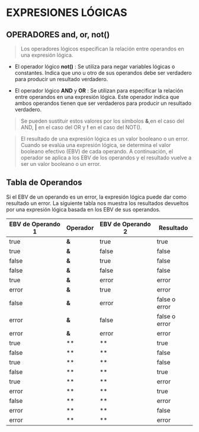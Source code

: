 # EXPRESIONES LÓGICAS #

## OPERADORES and, or, not() ##

> Los operadores lógicos especifican la relación entre operandos en una expresión lógica. 

- El operador lógico **not()** : Se utiliza para negar variables lógicas o constantes. Indica que uno u otro de sus operandos debe ser verdadero para producir un resultado verdadero.

- El operador lógico **AND** y **OR** : Se utilizan para especificar la relación entre operandos en una expresión lógica. Este operador indica que ambos operandos tienen que ser verdaderos para producir un resultado verdadero.

> Se pueden sustituir estos valores por los símbolos **&**,en el caso del AND, **|** en el caso del OR y **!** en el caso del NOT().

> El resultado de una expresión lógica es un valor booleano o un error. Cuando se evalúa una expresión lógica, se determina el valor booleano efectivo (EBV) de cada operando. A continuación, el operador se aplica a los EBV de  los operandos y el resultado vuelve a ser un valor booleano o un error.

## Tabla de Operandos ##
Si el EBV de un operando es un error, la expresión lógica puede dar como resultado un error. La siguiente tabla nos muestra los resultados devueltos por una expresión lógica basada en los EBV de sus operandos.

| EBV de Operando 1 | Operador | EBV de Operando 2 | Resultado |
|-------------------|----------|-------------------|-----------|
| true | **&** | true | true |
| true | **&** | false | false |
| false | **&** | true | false |
| false | **&** | false | false |
| true | **&** | error | error |
| error | **&** | true | error |
| false| **&** | error | false o error |
| error | **&** |false | false o error |
| error | **&** | error | error |
| true | **|** | true | true |
| false | **|** | false | false |
| true | **|** | false | true |
| false | **|** | true | true |
| true | **|** | error | error o true |
| error | **|** | true | error o true |
| false | **|** | error | error |
| error | **|** | false | error |
| error | **|** | error | error |